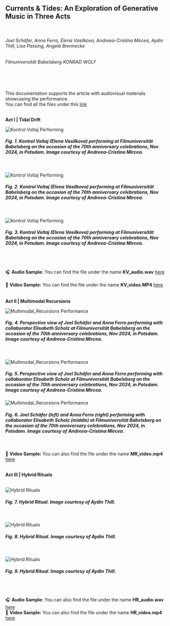 ## Currents & Tides: An Exploration of Generative Music in Three Acts
<br>

###### Joel Schäfer, Anna Ferro, Elena Vasilkova, Andreea-Cristina Mircea, Aydin Thill, Lisa Passing, Angela Brennecke

###### Filmuniversität Babelsberg KONRAD WOLF
<br>
<br>

This documentation supports the article with audiovisual materials showcasing the performance.  
You can find all the files under this [link](https://owncloud.gwdg.de/index.php/s/noT0kvbeVzPMLRB) 
<br>
<br>

**Act I | Tidal Drift**
<br><be>

![Kontrol Voltaj Performing](assets/KV_01.JPG)
 ##### **Fig. 1.** Kontrol Voltaj (Elena Vasilkova) performing at Filmuniversität Babelsberg on the occasion of the 70th anniversary celebrations, Nov 2024, in Potsdam. Image courtesy of Andreea-Cristina Mircea.  
<br>

![Kontrol Voltaj Performing](assets/KV_02.png)
 #####  **Fig. 2.** Kontrol Voltaj (Elena Vasilkova) performing at Filmuniversität Babelsberg on the occasion of the 70th anniversary celebrations, Nov 2024, in Potsdam. Image courtesy of Andreea-Cristina Mircea.  
<br>

![Kontrol Voltaj Performing](assets/KV_03.png)
 #####  **Fig. 3.** Kontrol Voltaj (Elena Vasilkova) performing at Filmuniversität Babelsberg on the occasion of the 70th anniversary celebrations, Nov 2024, in Potsdam. Image courtesy of Andreea-Cristina Mircea.  
<br><br>

🎧 **Audio Sample:** You can find the file under the name **KV_audio.wav** [here](https://owncloud.gwdg.de/index.php/s/noT0kvbeVzPMLRB) <br><br>
🎥 **Video Sample:** You can find the file under the name **KV_video.MP4** [here](https://owncloud.gwdg.de/index.php/s/noT0kvbeVzPMLRB) <br>
<br><br>
**Act II | Multimodal Recursions**
<br><be>

![Multimodal_Recursions Performance](assets/MR_01.JPG)  
 #####  **Fig. 4.** Perspective view of Joel Schäfer and Anna Ferro performing  with collaborator Elisabeth Scholz at Filmuniversität Babelsberg on the occasion of the 70th anniversary celebrations, Nov 2024, in Potsdam. Image courtesy of Andreea-Cristina Mircea.  
<br>

![Multimodal_Recursions Performance](assets/MR_02.JPG)  
 #####  **Fig. 5.** Perspective view of Joel Schäfer and Anna Ferro performing  with collaborator Elisabeth Scholz at Filmuniversität Babelsberg on the occasion of the 70th anniversary celebrations, Nov 2024, in Potsdam. Image courtesy of Andreea-Cristina Mircea. 
<be>

![Multimodal_Recursions Performance](assets/MR_03.png)  
 #####  **Fig. 6.** Joel Schäfer (left) and Anna Ferro (right) performing with collaborator Elisabeth Scholz (middle) at Filmuniversität Babelsberg on the occasion of the 70th anniversary celebrations, Nov 2024, in Potsdam. Image courtesy of Andreea-Cristina Mircea.  
<br><be>

🎥 **Video Sample:** You can also find the file under the name **MR_video.mp4** [here](https://owncloud.gwdg.de/index.php/s/noT0kvbeVzPMLRB)
<br><br>

**Act III | Hybrid Rituals**
<br><br>

![Hybrid Rituals](assets/HR_1.png)  
#####  **Fig. 7.** *Hybrid Ritual.* Image courtesy of Aydin Thill.  
<br>

![Hybrid Rituals](assets/HR_2.png)  
#####  **Fig. 8.** *Hybrid Ritual.* Image courtesy of Aydin Thill.  
<br>

![Hybrid Rituals](assets/HR_3.png)  
#####  **Fig. 9.** *Hybrid Ritual.* Image courtesy of Aydin Thill.  
<br><br>

🎧 **Audio Sample:** You can also find the file under the name **HR_audio.wav** [here](https://owncloud.gwdg.de/index.php/s/noT0kvbeVzPMLRB) <br>
🎥 **Video Sample:** You can also find the file under the name **HR_video.mp4** [here](https://owncloud.gwdg.de/index.php/s/noT0kvbeVzPMLRB)
